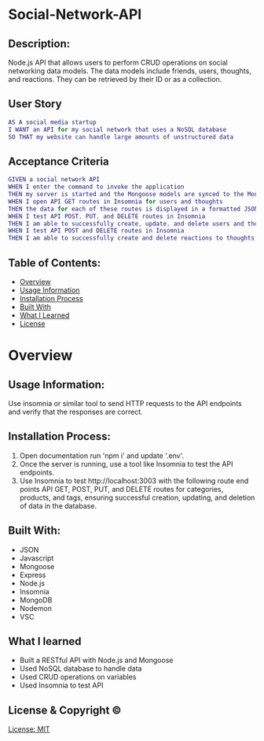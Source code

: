 # Social-Network-API

## Description:
Node.js API that allows users to perform CRUD operations on social networking data models. The data models include friends, users, thoughts, and reactions. They can be retrieved by their ID or as a collection.

## User Story
```m
AS A social media startup
I WANT an API for my social network that uses a NoSQL database
SO THAT my website can handle large amounts of unstructured data
```

## Acceptance Criteria
```m
GIVEN a social network API
WHEN I enter the command to invoke the application
THEN my server is started and the Mongoose models are synced to the MongoDB database
WHEN I open API GET routes in Insomnia for users and thoughts
THEN the data for each of these routes is displayed in a formatted JSON
WHEN I test API POST, PUT, and DELETE routes in Insomnia
THEN I am able to successfully create, update, and delete users and thoughts in my database
WHEN I test API POST and DELETE routes in Insomnia
THEN I am able to successfully create and delete reactions to thoughts and add and remove friends to a user’s friend list
```

## Table of Contents:
- [Overview](#Overview)
- [Usage Information](#Usage-Information)
- [Installation Process](#Installation-Process)
- [Built With](#Built-With)
- [What I Learned](#What-I-Learned)
- [License](#License)

# Overview

## Usage Information:
Use insomnia or similar tool to send HTTP requests to the API endpoints and verify that the responses are correct.

## Installation Process:

1. Open documentation run 'npm i' and update '.env'.
2. Once the server is running, use a tool like Insomnia to test the API endpoints. 
3. Use Insomnia to test http://localhost:3003 with the following route end points API GET, POST, PUT, and DELETE routes for categories, products, and tags, ensuring successful creation, updating, and deletion of data in the database.

## Built With:
- JSON
- Javascript
- Mongoose
- Express
- Node.js
- Insomnia
- MongoDB
- Nodemon
- VSC

## What I learned
- Built a RESTful API with Node.js and Mongoose
- Used NoSQL database to handle data
- Used CRUD operations on variables
- Used Insomnia to test API

## License & Copyright ©
  
[License: MIT](https://opensource.org/licenses/MIT)
